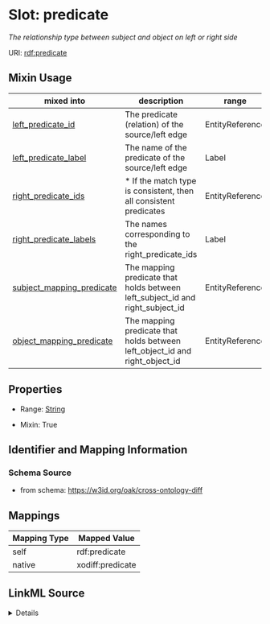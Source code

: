 

# Slot: predicate


_The relationship type between subject and object on left or right side_





URI: [rdf:predicate](http://www.w3.org/1999/02/22-rdf-syntax-ns#predicate)



<!-- no inheritance hierarchy -->







## Mixin Usage

| mixed into | description | range | domain |
| --- | --- | --- | --- |
| [left_predicate_id](left_predicate_id.md) | The predicate (relation) of the source/left edge | EntityReference |  |
| [left_predicate_label](left_predicate_label.md) | The name of the predicate of the source/left edge | Label |  |
| [right_predicate_ids](right_predicate_ids.md) | * If the match type is consistent, then all consistent predicates | EntityReference |  |
| [right_predicate_labels](right_predicate_labels.md) | The names corresponding to the right_predicate_ids | Label |  |
| [subject_mapping_predicate](subject_mapping_predicate.md) | The mapping predicate that holds between left_subject_id and right_subject_id | EntityReference |  |
| [object_mapping_predicate](object_mapping_predicate.md) | The mapping predicate that holds between left_object_id and right_object_id | EntityReference |  |



## Properties

* Range: [String](String.md)

* Mixin: True





## Identifier and Mapping Information







### Schema Source


* from schema: https://w3id.org/oak/cross-ontology-diff




## Mappings

| Mapping Type | Mapped Value |
| ---  | ---  |
| self | rdf:predicate |
| native | xodiff:predicate |




## LinkML Source

<details>
```yaml
name: predicate
description: The relationship type between subject and object on left or right side
from_schema: https://w3id.org/oak/cross-ontology-diff
rank: 1000
mixin: true
slot_uri: rdf:predicate
alias: predicate
range: string

```
</details>